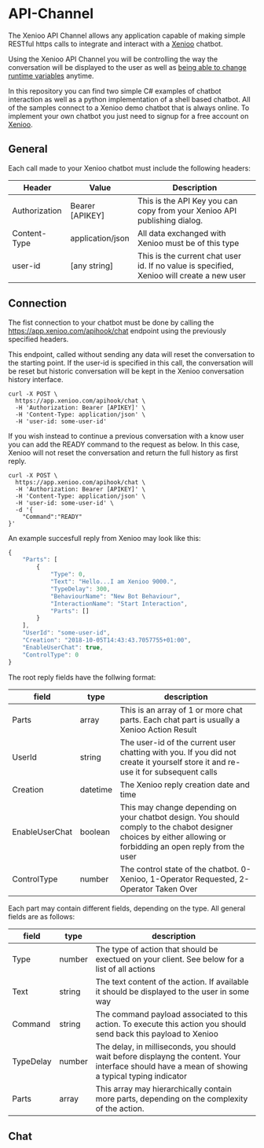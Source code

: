 # API-Channel

The Xenioo API Channel allows any application capable of making simple RESTful https calls to integrate and interact with a <a href='https://www.xenioo.com' target="_blank">Xenioo</a> chatbot. 

Using the Xenioo API Channel you will be controlling the way the conversation will be displayed to the user as well as <a href='https://www.xenioo.com/changing-conversation-flow/' target="_blank">being able to change runtime variables</a> anytime.

In this repository you can find two simple C# examples of chatbot interaction as well as a python implementation of a shell based chatbot. All of the samples connect to a Xenioo demo chatbot that is always online. To implement your own chatbot you just need to signup for a free account on <a href='https://app.xenioo.com/auth/signup' target="_blank">Xenioo</a>.

## General

Each call made to your Xenioo chatbot must include the following headers:

|Header           |Value            |Description
|-----------------|-----------------|-----------------|
|Authorization    |Bearer [APIKEY]  | This is the API Key you can copy from your Xenioo API publishing dialog. |
|Content-Type     |application/json | All data exchanged with Xenioo must be of this type |
|user-id          |[any string]     | This is the current chat user id. If no value is specified, Xenioo will create a new user|


## Connection

The fist connection to your chatbot must be done by calling the https://app.xenioo.com/apihook/chat endpoint using the previously specified headers. 

This endpoint, called without sending any data will reset the conversation to the starting point. If the user-id is specified in this call, the conversation will be reset but historic conversation will be kept in the Xenioo conversation history interface.

```shell
curl -X POST \
  https://app.xenioo.com/apihook/chat \
  -H 'Authorization: Bearer [APIKEY]' \
  -H 'Content-Type: application/json' \
  -H 'user-id: some-user-id'
```

If you wish instead to continue a previous conversation with a know user you can add the READY command to the request as below. In this case, Xenioo will not reset the conversation and return the full history as first reply.

```shell
curl -X POST \
  https://app.xenioo.com/apihook/chat \
  -H 'Authorization: Bearer [APIKEY]' \
  -H 'Content-Type: application/json' \
  -H 'user-id: some-user-id' \
  -d '{
	"Command":"READY"
}'
```

An example succesfull reply from Xenioo may look like this:

```javascript
{
    "Parts": [
        {
            "Type": 0,
            "Text": "Hello...I am Xenioo 9000.",
            "TypeDelay": 300,
            "BehaviourName": "New Bot Behaviour",
            "InteractionName": "Start Interaction",
            "Parts": []
        }
    ],
    "UserId": "some-user-id",
    "Creation": "2018-10-05T14:43:43.7057755+01:00",
    "EnableUserChat": true,
    "ControlType": 0
}
```

The root reply fields have the follwing format:

|field|type|description|
|-|-|-|
|Parts|array|This is an array of 1 or more chat parts. Each chat part is usually a Xenioo Action Result|
|UserId|string|The user-id of the current user chatting with you. If you did not create it yourself store it and re-use it for subsequent calls|
|Creation|datetime|The Xenioo reply creation date and time |
|EnableUserChat|boolean|This may change depending on your chatbot design. You should comply to the chabot designer choices by either allowing or forbidding an open reply from the user|
|ControlType|number|The control state of the chatbot. 0-Xenioo, 1-Operator Requested, 2-Operator Taken Over|

Each part may contain different fields, depending on the type. All general fields are as follows:

|field|type|description|
|-|-|-|
|Type|number|The type of action that should be exectued on your client. See below for a list of all actions|
|Text|string|The text content of the action. If available it should be displayed to the user in some way|
|Command|string|The command payload associated to this action. To execute this action you should send back this payload to Xenioo|
|TypeDelay|number|The delay, in milliseconds, you should wait before displayng the content. Your interface should have a mean of showing a typical typing indicator|
|Parts|array|This array may hierarchically contain more parts, depending on the complexity of the action.|

















## Chat


